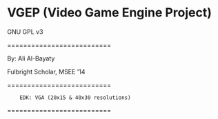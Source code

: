 # VGEP (Video Game Engine Project)

GNU GPL v3

==========================

By: Ali Al-Bayaty

Fulbright Scholar, MSEE '14

==========================
		
		EDK: VGA (20x15 & 40x30 resolutions)

==========================
